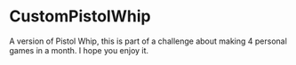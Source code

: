 # CustomPistolWhip
A version of Pistol Whip, this is part of a challenge about making 4 personal games in a month. I hope you enjoy it.

